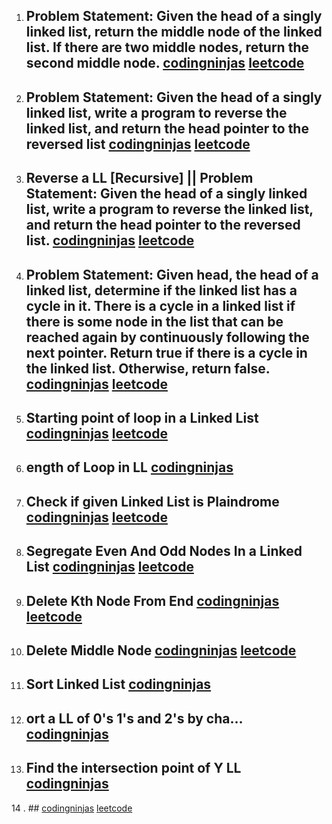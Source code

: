1. ## Problem Statement: Given the head of a singly linked list, return the middle node of the linked list. If there are two middle nodes, return the second middle node. [codingninjas](https://www.codingninjas.com/studio/problems/middle-of-linked-list_973250?utm_source=striver&utm_medium=website&utm_campaign=a_zcoursetuf) [leetcode](https://leetcode.com/problems/middle-of-the-linked-list/)
2. ## Problem Statement: Given the head of a singly linked list, write a program to reverse the linked list, and return the head pointer to the reversed list [codingninjas](https://www.codingninjas.com/studio/problems/reverse-linked-list_920513) [leetcode](https://leetcode.com/problems/reverse-linked-list/)

3. ## Reverse a LL [Recursive] || Problem Statement: Given the head of a singly linked list, write a program to reverse the linked list, and return the head pointer to the reversed list. [codingninjas](https://www.codingninjas.com/studio/problems/reverse-linked-list_920513) [leetcode](https://leetcode.com/problems/reverse-linked-list/)
4. ## Problem Statement: Given head, the head of a linked list, determine if the linked list has a cycle in it. There is a cycle in a linked list if there is some node in the list that can be reached again by continuously following the next pointer. Return true if there is a cycle in the linked list. Otherwise, return false. [codingninjas](https://www.codingninjas.com/studio/problems/cycle-detection-in-a-singly-linked-list_628974) [leetcode](https://leetcode.com/problems/linked-list-cycle/)

5. ## Starting point of loop in a Linked List [codingninjas](https://www.codingninjas.com/studio/problems/linked-list-cycle-ii_1112628) [leetcode](https://leetcode.com/problems/linked-list-cycle-ii/)

6. ## ength of Loop in LL [codingninjas](https://www.codingninjas.com/studio/problems/find-length-of-loop_8160455)

7. ## Check if given Linked List is Plaindrome [codingninjas](https://www.codingninjas.com/studio/problems/check-if-linked-list-is-palindrome_985248) [leetcode](https://leetcode.com/problems/palindrome-linked-list/)

8. ## Segregate Even And Odd Nodes In a Linked List [codingninjas](https://www.codingninjas.com/studio/problems/segregate-even-and-odd-nodes-in-a-linked-list_1116100) [leetcode](https://leetcode.com/problems/palindrome-linked-list/)

9. ## Delete Kth Node From End [codingninjas](https://www.codingninjas.com/studio/problems/delete-kth-node-from-end_799912) [leetcode](https://leetcode.com/problems/remove-nth-node-from-end-of-list/)

10. ## Delete Middle Node [codingninjas](https://www.codingninjas.com/studio/problems/delete-middle-node_763267?leftPanelTab=0) [leetcode](https://leetcode.com/problems/delete-the-middle-node-of-a-linked-list/)

11. ## Sort Linked List [codingninjas](https://www.codingninjas.com/studio/problems/sort-linked-list_625193)

12. ## ort a LL of 0's 1's and 2's by cha… [codingninjas](https://www.codingninjas.com/studio/problems/sort-linked-list-of-0s-1s-2s_1071937)

13. ## Find the intersection point of Y LL [codingninjas](https://www.codingninjas.com/studio/problems/-intersection-of-two-linked-lists_630457?leftPanelTab=0)

14 . ##  [codingninjas]() [leetcode]()